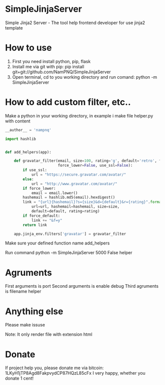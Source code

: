 SimpleJinjaServer
=================

Simple Jinja2 Server - The tool help frontend developer for use jinja2 template


How to use
==========

1. First you need install python, pip, flask
1. Install me via git with pip: pip install git+git://github.com/NamPNQ/SimpleJinjaServer
1. Open terminal, cd to you working directory and run comand: python -m SimpleJinjaServer

How to add custom filter, etc..
===============================
Make a python in your working directory, in example i make file helper.py with content

```python
__author__ = 'nampnq'

import hashlib


def add_helpers(app):

    def gravatar_filter(email, size=100, rating='g', default='retro', force_default=False,
                        force_lower=False, use_ssl=False):
        if use_ssl:
            url = "https://secure.gravatar.com/avatar/"
        else:
            url = "http://www.gravatar.com/avatar/"
        if force_lower:
            email = email.lower()
        hashemail = hashlib.md5(email).hexdigest()
        link = "{url}{hashemail}?s={size}&d={default}&r={rating}".format(
            url=url, hashemail=hashemail, size=size,
            default=default, rating=rating)
        if force_default:
            link += "&f=y"
        return link

    app.jinja_env.filters['gravatar'] = gravatar_filter

```

Make sure your defined function name add_helpers

Run command python -m SimpleJinjaServer 5000 False helper

Agruments
=========
First arguments is port
Second arguments is enable debug
Third agruments is filename helper

Anything else
=============
Please make issuse

Note: It only render file with extension html

Donate
======
If project help you, please donate me via bitcoin: 1LKyH1jTP8Agd8FakpvydCP87HQzL85cFx
I very happy, whether you donate 1 cent!

